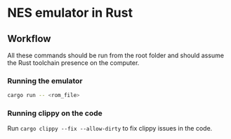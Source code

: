 # NES emulator in Rust

## Workflow

All these commands should be run from the root folder and should assume the Rust toolchain presence on the computer.

### Running the emulator

```bash
cargo run -- <rom_file>
```

### Running clippy on the code

Run `cargo clippy --fix --allow-dirty` to fix clippy issues in the code.
